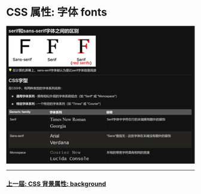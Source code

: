 # CSS 属性: 字体 fonts


![img.png](img.png)

---

### [上一届: CSS 背景属性: background](../2_background/README.md)